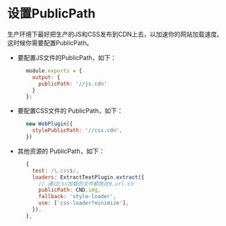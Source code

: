 # 设置PublicPath
生产环境下最好把生产的JS和CSS发布到CDN上去，以加速你的网站加载速度。这时候你需要配置PublicPath。
- 要配置JS文件的PublicPath，如下：
```js
      module.exports = {
        output: {
          publicPath: '//js.cdn'
        }
      };
```

- 要配置CSS文件的 PublicPath，如下：
```js
      new WebPlugin({
        stylePublicPath: '//css.cdn',
      })
```

- 其他资源的 PublicPath，如下：
```js
      {
        test: /\.css$/,
        loaders: ExtractTextPlugin.extract({
          // 通过css加载的文件都放在9.url.cn
          publicPath: CND.img,
          fallback: 'style-loader',
          use: ['css-loader?minimize'],
        }),
      },
```